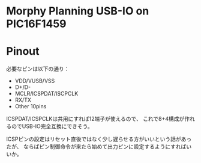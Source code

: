 # Morphy Planning USB-IO on PIC16F1459

# Pinout

必要なピンは以下の通り：

- VDD/VUSB/VSS
- D+/D-
- MCLR/ICSPDAT/ISCPCLK
- RX/TX
- Other 10pins

ICSPDAT/ICSPCLKは共用にすれば12端子が使えるので、
これで8+4構成が作れるのでUSB-IO完全互換にできそう。

ICSPピンの設定はリセット直後ではなく少し遅らせる方がいいという話があったが、
ならばピン制御命令が来たら始めて出力ピンに設定するようにすればいいか。


